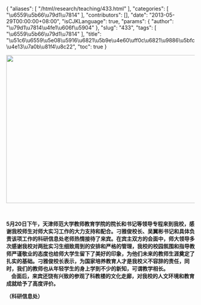 {
    "aliases": [
        "/html/research/teaching/433.html"
    ],
    "categories": [
        "\u6559\u5b66\u79d1\u7814"
    ],
    "contributors": [],
    "date": "2013-05-29T00:00:00+08:00",
    "isCJKLanguage": true,
    "params": {
        "author": "\u79d1\u7814\u4fe1\u606f\u5904"
    },
    "slug": "433",
    "tags": [
        "\u6559\u5b66\u79d1\u7814"
    ],
    "title": "\u51c6\u6559\u5e08\u5916\u6821\u5b9e\u4e60\uff0c\u6821\u9886\u5bfc\u4e13\u7a0b\u81f4\u8c22",
    "toc": true
}

<img
    src="https://cdn.tfls.online/mirror/full/5e51d88d44dfb084a210c59336aa90a8877f85b2.jpg"
    style="display:block;margin-left:auto;margin-right:auto;"
    decoding="async"
    fetchpriority="auto"
    loading="lazy"
    height="397"
    width="600"
/>

 

**5月20日下午，天津师范大学教师教育学院的院长和书记等领导专程来到我校，感谢我校师生对师大实习工作的大力支持和配合。刁雅俊校长、吴翼彬书记和具体负责该项工作的科研信息处老师热情接待了来宾。在宾主双方的会面中，师大领导多次感谢我校对两批实习生细致周到的安排和严格的管理，我校的校园氛围和指导教师严谨敬业的态度也给师大学生留下了美好的印象，为他们未来的教师生涯奠定了扎实的基础。刁雅俊校长表示，为国家培养教育人才是我校义不容辞的责任，同时，我们的教师也从年轻学生的身上学到不少的新知，可谓教学相长。  
    会面后，来宾还饶有兴致的参观了科教楼的文化走廊，对我校的人文环境和教育成就给予了高度评价。**

**（科研信息处）**

